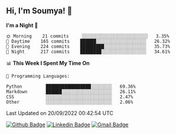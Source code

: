 ## Hi, I'm Soumya! 👋

<!--START_SECTION:waka-->
**I'm a Night 🦉** 

```text
🌞 Morning    21 commits     ░░░░░░░░░░░░░░░░░░░░░░░░░   3.35% 
🌆 Daytime    165 commits    ██████░░░░░░░░░░░░░░░░░░░   26.32% 
🌃 Evening    224 commits    █████████░░░░░░░░░░░░░░░░   35.73% 
🌙 Night      217 commits    ████████░░░░░░░░░░░░░░░░░   34.61%

```


📊 **This Week I Spent My Time On** 

```text
💬 Programming Languages: 

Python         █████████████████░░░░░░░░   69.36% 
Markdown       ██████░░░░░░░░░░░░░░░░░░░   26.11% 
CSS            ░░░░░░░░░░░░░░░░░░░░░░░░░   2.47% 
Other          ░░░░░░░░░░░░░░░░░░░░░░░░░   2.06%
```


 Last Updated on 20/09/2022 00:42:54 UTC
<!--END_SECTION:waka-->

[![Github Badge](https://img.shields.io/badge/-rubyruins-grey?style=for-the-badge&logo=github&logoColor=white&link=https://github.com/rubyruins/)](https://www.github.com/rubyruins/) 
[![Linkedin Badge](https://img.shields.io/badge/-Soumya%20Parekh-0072b1?style=for-the-badge&logo=Linkedin&logoColor=white&link=https://www.linkedin.com/in/Soumya-Parekh/)](https://www.linkedin.com/in/Soumya-Parekh/) 
[![Gmail Badge](https://img.shields.io/badge/-soumyaparekh.me@gmail.com-c14438?style=for-the-badge&logo=Gmail&logoColor=white&link=mailto:soumyaparekh.me@gmail.com)](mailto:soumyaparekh.me@gmail.com) 
